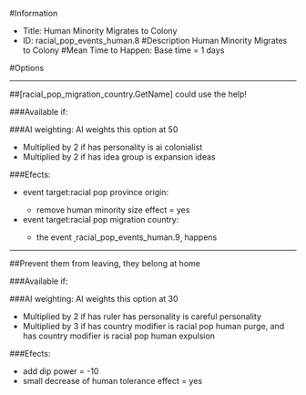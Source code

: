 #Information
 - Title: Human Minority Migrates to Colony
 - ID: racial_pop_events_human.8
#Description
Human Minority Migrates to Colony
#Mean Time to Happen:
Base time = 1 days

#Options

___
##[racial_pop_migration_country.GetName] could use the help!

###Available if:


###AI weighting:
AI weights this option at 50
 - Multiplied by 2 if has personality is ai colonialist
 - Multiplied by 2 if has idea group is expansion ideas


###Efects:<ul><li>event target:racial pop province origin:</li><ul><li>remove human minority size effect = yes</li></ul><li>event target:racial pop migration country:</li><ul><li>the event ˻racial_pop_events_human.9˼ happens</li></ul></ul>

___
##Prevent them from leaving, they belong at home

###Available if:


###AI weighting:
AI weights this option at 30
 - Multiplied by 2 if has ruler has personality is careful personality
 - Multiplied by 3 if has country modifier is racial pop human purge, and has country modifier is racial pop human expulsion


###Efects:<ul><li>add dip power = -10</li><li>small decrease of human tolerance effect = yes</li></ul>
